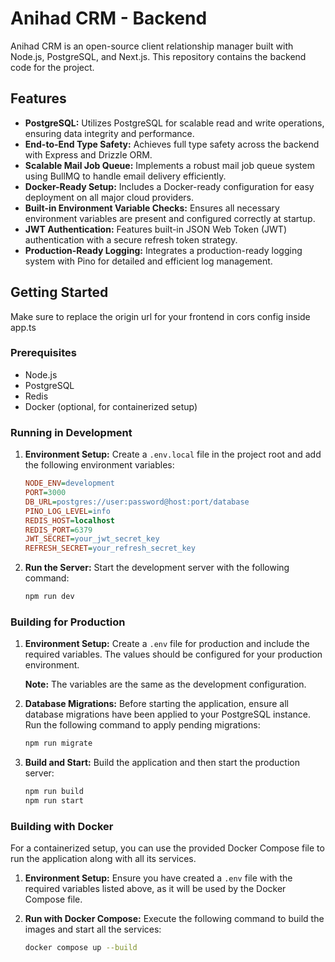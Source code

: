 # Anihad CRM - Backend

Anihad CRM is an open-source client relationship manager built with Node.js, PostgreSQL, and Next.js. This repository contains the backend code for the project.

## Features

  - **PostgreSQL:** Utilizes PostgreSQL for scalable read and write operations, ensuring data integrity and performance.
  - **End-to-End Type Safety:** Achieves full type safety across the backend with Express and Drizzle ORM.
  - **Scalable Mail Job Queue:** Implements a robust mail job queue system using BullMQ to handle email delivery efficiently.
  - **Docker-Ready Setup:** Includes a Docker-ready configuration for easy deployment on all major cloud providers.
  - **Built-in Environment Variable Checks:** Ensures all necessary environment variables are present and configured correctly at startup.
  - **JWT Authentication:** Features built-in JSON Web Token (JWT) authentication with a secure refresh token strategy.
  - **Production-Ready Logging:** Integrates a production-ready logging system with Pino for detailed and efficient log management.

## Getting Started
Make sure to replace the origin url for your frontend in cors config inside app.ts

### Prerequisites

  - Node.js
  - PostgreSQL
  - Redis
  - Docker (optional, for containerized setup)

### Running in Development

1.  **Environment Setup:** Create a `.env.local` file in the project root and add the following environment variables:

    ```ini
    NODE_ENV=development
    PORT=3000
    DB_URL=postgres://user:password@host:port/database
    PINO_LOG_LEVEL=info
    REDIS_HOST=localhost
    REDIS_PORT=6379
    JWT_SECRET=your_jwt_secret_key
    REFRESH_SECRET=your_refresh_secret_key
    ```

2.  **Run the Server:** Start the development server with the following command:

    ```bash
    npm run dev
    ```

### Building for Production

1.  **Environment Setup:** Create a `.env` file for production and include the required variables. The values should be configured for your production environment.

    **Note:** The variables are the same as the development configuration.

2.  **Database Migrations:** Before starting the application, ensure all database migrations have been applied to your PostgreSQL instance. Run the following command to apply pending migrations:

    ```bash
    npm run migrate
    ```

3.  **Build and Start:** Build the application and then start the production server:

    ```bash
    npm run build
    npm run start
    ```

### Building with Docker

For a containerized setup, you can use the provided Docker Compose file to run the application along with all its services.

1.  **Environment Setup:** Ensure you have created a `.env` file with the required variables listed above, as it will be used by the Docker Compose file.

2.  **Run with Docker Compose:** Execute the following command to build the images and start all the services:

    ```bash
    docker compose up --build
    ```